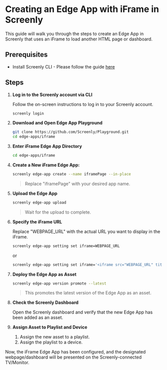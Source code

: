 # Creating an Edge App with iFrame in Screenly

This guide will walk you through the steps to create an Edge App in Screenly that uses an iFrame to load another HTML page or dashboard.

## Prerequisites

* Install Screenly CLI - Please follow the guide [here](https://github.com/Screenly/cli)

## Steps

1. **Log in to the Screenly account via CLI**

   Follow the on-screen instructions to log in to your Screenly account.

   ```bash
   screenly login
   ```

2. **Download and Open Edge App Playground**

   ```bash
   git clone https://github.com/Screenly/Playground.git
   cd edge-apps/iframe
   ```

3. **Enter iFrame Edge App Directory**

   ```bash
   cd edge-apps/iframe
   ```

4. **Create a New iFrame Edge App:**

   ```bash
   screenly edge-app create --name iframePage --in-place
   ```

   > Replace "iframePage" with your desired app name.

5. **Upload the Edge App**

   ```bash
   screenly edge-app upload
   ```

   > Wait for the upload to complete.

6. **Specify the iFrame URL**

   Replace "WEBPAGE_URL" with the actual URL you want to display in the iFrame.

   ```bash
   screenly edge-app setting set iframe=WEBPAGE_URL
   ```

   or

   ```bash
   screenly edge-app setting set iframe='<iframe src="WEBPAGE_URL" title="programiz pro website" height="500" width="500" ></iframe>'
   ```

7. **Deploy the Edge App as Asset**

   ```bash
   screenly edge-app version promote --latest
   ```

   > This promotes the latest version of the Edge App as an asset.

8. **Check the Screenly Dashboard**

   Open the Screenly dashboard and verify that the new Edge App has been added as an asset.

9. **Assign Asset to Playlist and Device**

   1. Assign the new asset to a playlist.
   2. Assign the playlist to a device.

Now, the iFrame Edge App has been configured, and the designated webpage/dashboard will be presented on the Screenly-connected TV/Monitor.
